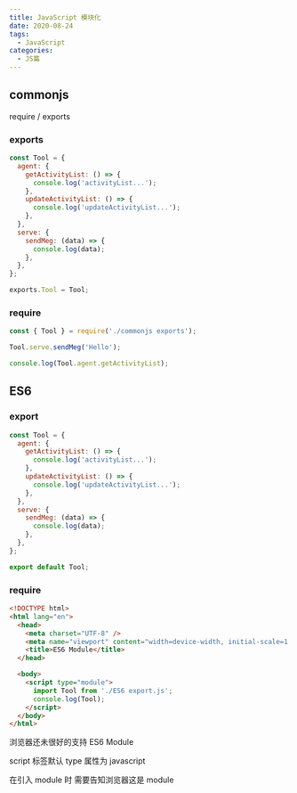 ```yaml
---
title: JavaScript 模块化
date: 2020-08-24
tags:
  - JavaScript
categories:
  - JS篇
---
```


## commonjs

require / exports

### exports

```js
const Tool = {
  agent: {
    getActivityList: () => {
      console.log('activityList...');
    },
    updateActivityList: () => {
      console.log('updateActivityList...');
    },
  },
  serve: {
    sendMeg: (data) => {
      console.log(data);
    },
  },
};

exports.Tool = Tool;
```

### require

```js
const { Tool } = require('./commonjs exports');

Tool.serve.sendMeg('Hello');

console.log(Tool.agent.getActivityList);
```

## ES6

### export

```js
const Tool = {
  agent: {
    getActivityList: () => {
      console.log('activityList...');
    },
    updateActivityList: () => {
      console.log('updateActivityList...');
    },
  },
  serve: {
    sendMeg: (data) => {
      console.log(data);
    },
  },
};

export default Tool;
```

### require

```html
<!DOCTYPE html>
<html lang="en">
  <head>
    <meta charset="UTF-8" />
    <meta name="viewport" content="width=device-width, initial-scale=1.0" />
    <title>ES6 Module</title>
  </head>

  <body>
    <script type="module">
      import Tool from './ES6 export.js';
      console.log(Tool);
    </script>
  </body>
</html>
```

浏览器还未很好的支持 ES6 Module

script 标签默认 type 属性为 javascript

在引入 module 时 需要告知浏览器这是 module
